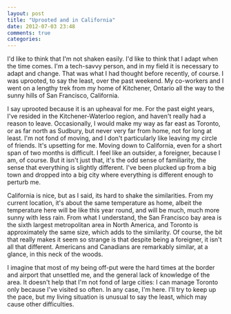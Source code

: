 ```yaml
---
layout: post
title: "Uprooted and in California"
date: 2012-07-03 23:48
comments: true
categories: 
---
```

I'd like to think that I'm not shaken easily. I'd like to think that I adapt when the time comes. I'm a tech-savvy person, and in my field it is necessary to adapt and change. That was what I had thought before recently, of course. I was uprooted, to say the least, over the past weekend. My co-workers and I went on a lengthy trek from my home of Kitchener, Ontario all the way to the sunny hills of San Francisco, California.

I say uprooted because it is an upheaval for me. For the past eight years, I've resided in the Kitchener-Waterloo region, and haven't really had a reason to leave. Occasionally, I would make my way as far east as Toronto, or as far north as Sudbury, but never very far from home, not for long at least. I'm not fond of moving, and I don't particularly like leaving my circle of friends. It's upsetting for me. Moving down to California, even for a short span of two months is difficult. I feel like an outsider, a foreigner, because I am, of course. But it isn't just that, it's the odd sense of familiarity, the sense that everything is slightly different. I've been plucked up from a big town and dropped into a big city where everything is different enough to perturb me.

California is nice, but as I said, its hard to shake the similarities. From my current location, it's about the same temperature as home, albeit the temperature here will be like this year round, and will be much, much more sunny with less rain. From what I understand, the San Francisco bay area is the sixth largest metropolitan area in North America, and Toronto is approximately the same size, which adds to the similarity. Of course, the bit that really makes it seem so strange is that despite being a foreigner, it isn't all that different. Americans and Canadians are remarkably similar, at a glance, in this neck of the woods.

I imagine that most of my being off-put were the hard times at the border and airport that unsettled me, and the general lack of knowledge of the area. It doesn't help that I'm not fond of large cities: I can manage Toronto only because I've visited so often. In any case, I'm here. I'll try to keep up the pace, but my living situation is unusual to say the least, which may cause other difficulties.
